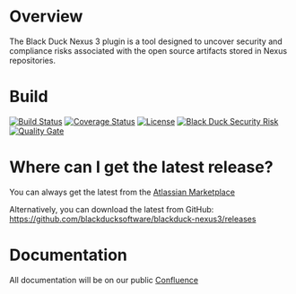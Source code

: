 # Overview
The Black Duck Nexus 3 plugin is a tool designed to uncover security and compliance risks associated with the open source artifacts stored in Nexus repositories.

# Build

[![Build Status](https://travis-ci.org/blackducksoftware/blackduck-nexus3.svg?branch=master)](https://travis-ci.org/blackducksoftware/blackduck-nexus3)
[![Coverage Status](https://coveralls.io/repos/github/blackducksoftware/blackduck-nexus3/badge.svg?branch=master)](https://coveralls.io/github/blackducksoftware/blackduck-nexus3?branch=master)
[![License](https://img.shields.io/badge/License-Apache%202.0-blue.svg)](https://opensource.org/licenses/Apache-2.0) 
[![Black Duck Security Risk](https://copilot.blackducksoftware.com/github/repos/blackducksoftware/blackduck-nexus3/branches/master/badge-risk.svg)](https://copilot.blackducksoftware.com/github/repos/blackducksoftware/blackduck-nexus3/branches/master)
[![Quality Gate](https://sonarcloud.io/api/project_badges/measure?project=com.blackducksoftware.integration%3Ablackduck-nexus3&metric=alert_status)](https://sonarcloud.io/dashboard?id=com.blackducksoftware.integration%3Ablackduck-nexus3)

# Where can I get the latest release?
You can always get the latest from the [Atlassian Marketplace](https://marketplace.atlassian.com/plugins/com.blackducksoftware.integration.blackduck-nexus3/server/overview) 

Alternatively, you can download the latest from GitHub: https://github.com/blackducksoftware/blackduck-nexus3/releases

# Documentation

All documentation will be on our public [Confluence](https://synopsys.atlassian.net/wiki/spaces/INTDOCS/)  
